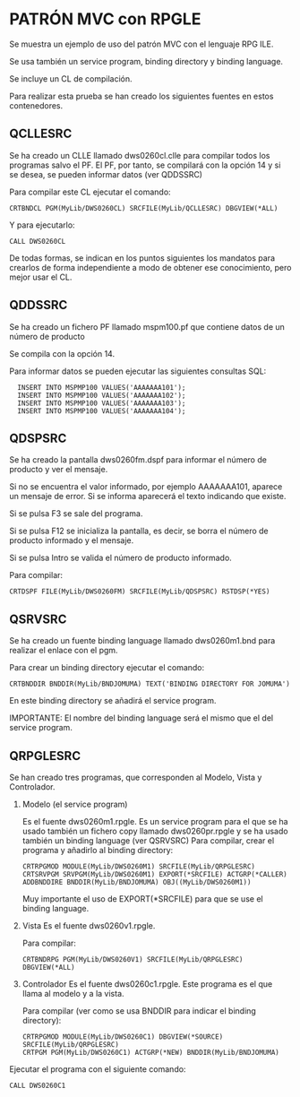 # PATRÓN MVC con RPGLE

Se muestra un ejemplo de uso del patrón MVC con el lenguaje RPG ILE.

Se usa también un service program, binding directory y binding language.

Se incluye un CL de compilación.

Para realizar esta prueba se han creado los siguientes fuentes en estos contenedores.

## QCLLESRC

Se ha creado un CLLE llamado dws0260cl.clle para compilar todos los programas salvo el PF.
El PF, por tanto, se compilará con la opción 14 y si se desea, se pueden informar datos (ver QDDSSRC)

Para compilar este CL ejecutar el comando:

```
CRTBNDCL PGM(MyLib/DWS0260CL) SRCFILE(MyLib/QCLLESRC) DBGVIEW(*ALL)
```

Y para ejecutarlo:

```
CALL DWS0260CL
```

De todas formas, se indican en los puntos siguientes los mandatos para crearlos de forma independiente a modo de obtener ese conocimiento, pero mejor usar el CL.

## QDDSSRC

Se ha creado un fichero PF llamado mspm100.pf que contiene datos de un número de producto

Se compila con la opción 14.

Para informar datos se pueden ejecutar las siguientes consultas SQL:

```
  INSERT INTO MSPMP100 VALUES('AAAAAAA101');
  INSERT INTO MSPMP100 VALUES('AAAAAAA102');
  INSERT INTO MSPMP100 VALUES('AAAAAAA103');
  INSERT INTO MSPMP100 VALUES('AAAAAAA104');
```

## QDSPSRC

Se ha creado la pantalla dws0260fm.dspf para informar el número de producto y ver el mensaje.

Si no se encuentra el valor informado, por ejemplo AAAAAAA101, aparece un mensaje de error. Si se informa aparecerá el texto indicando que existe.

Si se pulsa F3 se sale del programa.

Si se pulsa F12 se inicializa la pantalla, es decir, se borra el número de producto informado y el mensaje.

Si se pulsa Intro se valida el número de producto informado.

Para compilar:

```
CRTDSPF FILE(MyLib/DWS0260FM) SRCFILE(MyLib/QDSPSRC) RSTDSP(*YES)
```

## QSRVSRC

Se ha creado un fuente binding language llamado dws0260m1.bnd para realizar el enlace con el pgm.

Para crear un binding directory ejecutar el comando:

```
CRTBNDDIR BNDDIR(MyLib/BNDJOMUMA) TEXT('BINDING DIRECTORY FOR JOMUMA')
```

En este binding directory se añadirá el service program.

IMPORTANTE: El nombre del binding language será el mismo que el del service program.

## QRPGLESRC

Se han creado tres programas, que corresponden al Modelo, Vista y Controlador.

1. Modelo (el service program)

   Es el fuente dws0260m1.rpgle. Es un service program para el que se ha usado también un fichero copy llamado dws0260pr.rpgle y se ha usado también un binding language (ver QSRVSRC)
   Para compilar, crear el programa y añadirlo al binding directory:

   ```
   CRTRPGMOD MODULE(MyLib/DWS0260M1) SRCFILE(MyLib/QRPGLESRC)
   CRTSRVPGM SRVPGM(MyLib/DWS0260M1) EXPORT(*SRCFILE) ACTGRP(*CALLER)
   ADDBNDDIRE BNDDIR(MyLib/BNDJOMUMA) OBJ((MyLib/DWS0260M1))
   ```

   Muy importante el uso de EXPORT(\*SRCFILE) para que se use el binding language.

2. Vista
   Es el fuente dws0260v1.rpgle.

   Para compilar:

   ```
   CRTBNDRPG PGM(MyLib/DWS0260V1) SRCFILE(MyLib/QRPGLESRC) DBGVIEW(*ALL)
   ```

3. Controlador
   Es el fuente dws0260c1.rpgle.
   Este programa es el que llama al modelo y a la vista.

   Para compilar (ver como se usa BNDDIR para indicar el binding directory):

   ```
   CRTRPGMOD MODULE(MyLib/DWS0260C1) DBGVIEW(*SOURCE) SRCFILE(MyLib/QRPGLESRC)
   CRTPGM PGM(MyLib/DWS0260C1) ACTGRP(*NEW) BNDDIR(MyLib/BNDJOMUMA)
   ```

Ejecutar el programa con el siguiente comando:

```
CALL DWS0260C1
```
